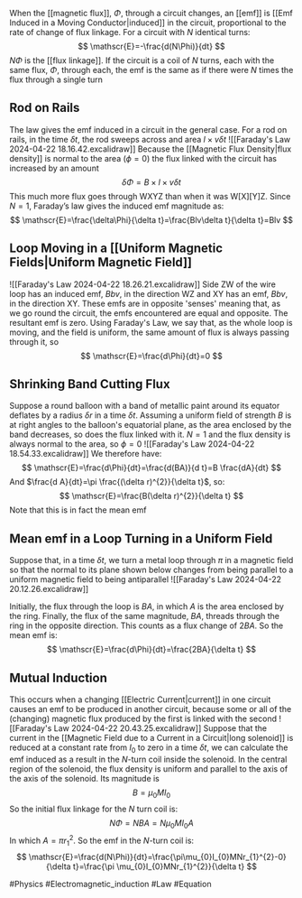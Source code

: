 When the [[magnetic flux]], $\Phi$, through a circuit changes, an [[emf]] is [[Emf Induced in a Moving Conductor|induced]] in the circuit, proportional to the rate of change of flux linkage. For a circuit with $N$ identical turns:
$$
\mathscr{E}=-\frac{d(N\Phi)}{dt}
$$
$N\Phi$ is the [[flux linkage]]. If the circuit is a coil of $N$ turns, each with the same flux, $\Phi$, through each, the emf is the same as if there were $N$ times the flux through a single turn
## Rod on Rails
The law gives the emf induced in a circuit in the general case. For a rod on rails, in the time $\delta t$, the rod sweeps across and area $l\times v\delta t$
![[Faraday's Law 2024-04-22 18.16.42.excalidraw]]
Because the [[Magnetic Flux Density|flux density]] is normal to the area ($\phi=0$) the flux linked with the circuit has increased by an amount
$$
\delta \Phi=B\times l\times v\delta t
$$
This much more flux goes through WXYZ than when it was W\[X]\[Y]Z. Since $N=1$, Faraday’s law gives the induced emf magnitude as:
$$
\mathscr{E}=\frac{\delta\Phi}{\delta t}=\frac{Blv\delta t}{\delta t}=Blv
$$
## Loop Moving in a [[Uniform Magnetic Fields|Uniform Magnetic Field]]
![[Faraday's Law 2024-04-22 18.26.21.excalidraw]]
Side ZW of the wire loop has an induced emf, $Bbv$, in the direction WZ and XY has an emf, $Bbv$, in the direction XY. These emfs are in opposite 'senses' meaning that, as we go round the circuit, the emfs encountered are equal and opposite. The resultant emf is zero. Using Faraday's Law, we say that, as the whole loop is moving, and the field is uniform, the same amount of flux is always passing through it, so
$$
\mathscr{E}=\frac{d\Phi}{dt}=0
$$
## Shrinking Band Cutting Flux
Suppose a round balloon with a band of metallic paint around its equator deflates by a radius $\delta r$ in a time $\delta t$. Assuming a uniform field of strength $B$ is at right angles to the balloon's equatorial plane, as the area enclosed by the band decreases, so does the flux linked with it. $N=1$ and the flux density is always normal to the area, so $\phi=0$
![[Faraday's Law 2024-04-22 18.54.33.excalidraw]]
We therefore have:
$$
\mathscr{E}=\frac{d\Phi}{dt}=\frac{d(BA)}{d t}=B \frac{dA}{dt}
$$
And $\frac{d A}{dt}=\pi \frac{(\delta r)^{2}}{\delta t}$, so:
$$
\mathscr{E}=\frac{B(\delta r)^{2}}{\delta t}
$$
Note that this is in fact the mean emf
## Mean emf in a Loop Turning in a Uniform Field
Suppose that, in a time $\delta t$, we turn a metal loop through $\pi$ in a magnetic field so that the normal to its plane shown below changes from being parallel to a uniform magnetic field to being antiparallel
![[Faraday's Law 2024-04-22 20.12.26.excalidraw]]

Initially, the flux through the loop is $BA$, in which $A$ is the area enclosed by the ring. Finally, the flux of the same magnitude, $BA$, threads through the ring in the opposite direction. This counts as a flux change of $2BA$. So the mean emf is:
$$
\mathscr{E}=\frac{d\Phi}{dt}=\frac{2BA}{\delta t}
$$

## Mutual Induction
This occurs when a changing [[Electric Current|current]] in one circuit causes an emf to be produced in another circuit, because some or all of the (changing) magnetic flux produced by the first is linked with the second
![[Faraday's Law 2024-04-22 20.43.25.excalidraw]]
Suppose that the current in the [[Magnetic Field due to a Current in a Circuit|long solenoid]] is reduced at a constant rate from $I_{0}$ to zero in a time $\delta t$, we can calculate the emf induced as a result in the $N$-turn coil inside the solenoid. In the central region of the solenoid, the flux density is uniform and parallel to the axis of the axis of the solenoid. Its magnitude is 
$$
B=\mu_{0}MI_{0}
$$
So the initial flux linkage for the $N$ turn coil is:
$$
N\Phi=NBA=N\mu_{0}MI_{0}A
$$
In which $A=\pi r_{1}^{2}$. So the emf in the $N$-turn coil is:
$$
\mathscr{E}=\frac{d(N\Phi)}{dt}=\frac{\pi\mu_{0}I_{0}MNr_{1}^{2}-0}{\delta t}=\frac{\pi \mu_{0}I_{0}MNr_{1}^{2}}{\delta t}
$$

#Physics #Electromagnetic_induction #Law #Equation